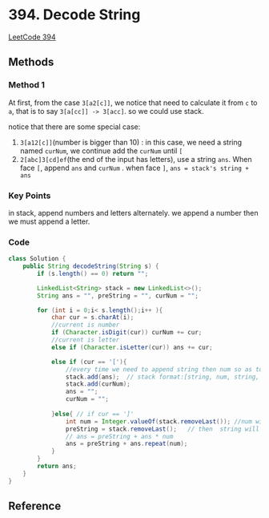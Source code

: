 # 394. Decode String

[LeetCode 394](https://leetcode.com/problems/decode-string/submissions/)


## Methods

### Method 1
At first, from the case `3[a2[c]]`, we notice that need to calculate it from `c` to `a`, that is to say `3[a[cc]] -> 3[acc]`.
so we could use stack.

notice that there are some special case: 
1. `3[a12[c]]`(number is bigger than 10) :
    in this case, we need a string named `curNum`, we continue add the `curNum` until `[`
2. `2[abc]3[cd]ef`(the end of the input has letters), use a string `ans`. When face `[`, append `ans` and `curNum` . when face `]`, `ans = stack's string + ans`

### Key Points
in stack, append numbers and letters alternately. we append a number then we must append a letter.

### Code
```java
class Solution {
    public String decodeString(String s) {
        if (s.length() == 0) return "";

        LinkedList<String> stack = new LinkedList<>();
        String ans = "", preString = "", curNum = "";

        for (int i = 0;i< s.length();i++ ){
            char cur = s.charAt(i);
            //current is number
            if (Character.isDigit(cur)) curNum += cur;
            //current is letter
            else if (Character.isLetter(cur)) ans += cur;

            else if (cur == '['){
                //every time we need to append string then num so as to pop num first
                stack.add(ans);  // stack format:[string, num, string, num....]
                stack.add(curNum);
                ans = "";
                curNum = "";
                
            }else{ // if cur == ']'
                int num = Integer.valueOf(stack.removeLast()); //num will be pop at first
                preString = stack.removeLast();   // then  string will be pop 
                // ans = preString + ans * num
                ans = preString + ans.repeat(num);
            }
        }
        return ans;
    }
}

```


## Reference
